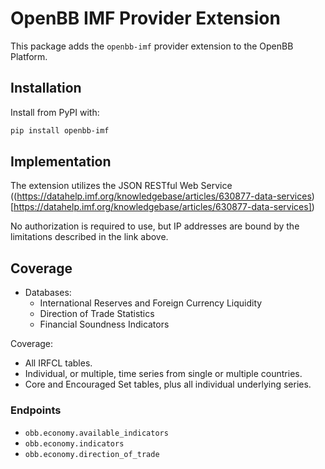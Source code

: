 # OpenBB IMF Provider Extension

This package adds the `openbb-imf` provider extension to the OpenBB Platform.

## Installation

Install from PyPI with:

```sh
pip install openbb-imf
```

## Implementation

The extension utilizes the JSON RESTful Web Service ((https://datahelp.imf.org/knowledgebase/articles/630877-data-services)[https://datahelp.imf.org/knowledgebase/articles/630877-data-services])

No authorization is required to use, but IP addresses are bound by the limitations described in the link above.

## Coverage

- Databases:
  - International Reserves and Foreign Currency Liquidity
  - Direction of Trade Statistics
  - Financial Soundness Indicators

Coverage:
  - All IRFCL tables.
  - Individual, or multiple, time series from single or multiple countries.
  - Core and Encouraged Set tables, plus all individual underlying series.

### Endpoints

- `obb.economy.available_indicators`
- `obb.economy.indicators`
- `obb.economy.direction_of_trade`
